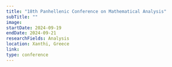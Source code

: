 ```yaml
---
title: "18th Panhellenic Conference on Mathematical Analysis"
subTitle: ""
image:
startDate: 2024-09-19
endDate: 2024-09-21
researchFields: Analysis
location: Xanthi, Greece
link: 
type: conference
---
```

